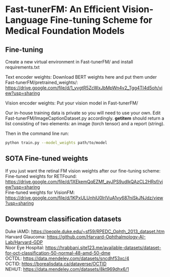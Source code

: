 # Fast-tunerFM: An Efficient Vision-Language Fine-tuning Scheme for Medical Foundation Models

## Fine-tuning

Create a new virtual environment in Fast-tunerFM/ and install requirements.txt

Text encoder weights: Download BERT weights here and put them under Fast-tunerFM/pretrained_weights/: https://drive.google.com/file/d/1_yvgtR5ZcWxJbMpWn4v2_Tgg4TI4d5oh/view?usp=sharing  

Vision encoder weights: Put your vision model in Fast-tunerFM/  

Our in-house training data is private so you will need to use your own. Edit Fast-tunerFM/ImageCaptionDataset.py accordingly. __getitem__ should return a list consisting of two elements: an image (torch tensor) and a report (string).

Then in the command line run:
```sh
python train.py --model_weights path/to/model
```

## SOTA Fine-tuned weights
If you just want the retinal FM vision weights after our fine-tuning scheme:
Fine-tuned weights for RETFound: https://drive.google.com/file/d/1XEkemQqEZMf_ayJPS9udlkQAzCL2HRsf/view?usp=sharing    
Fine-tuned weights for VisionFM: https://drive.google.com/file/d/1KPxULUnhiU0IrlVuA1vy687niSkJNJdz/view?usp=sharing   

## Downstream classification datasets
Duke iAMD: https://people.duke.edu/~sf59/RPEDC_Ophth_2013_dataset.htm  
Harvard Glaucoma: https://github.com/Harvard-Ophthalmology-AI-Lab/Harvard-GDP  
Noor Eye Hospital: https://hrabbani.site123.me/available-datasets/dataset-for-oct-classification-50-normal-48-amd-50-dme  
OCTDL: https://data.mendeley.com/datasets/sncdhf53xc/4  
OCTID: https://borealisdata.ca/dataverse/OCTID  
NEHUT: https://data.mendeley.com/datasets/8kt969dhx6/1
